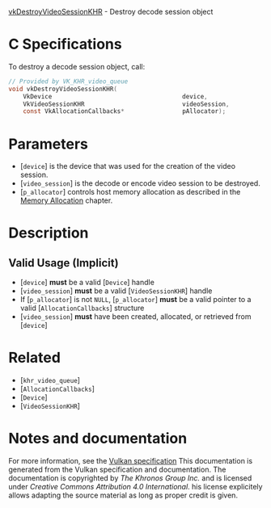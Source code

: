 [vkDestroyVideoSessionKHR](https://www.khronos.org/registry/vulkan/specs/1.3-extensions/man/html/vkDestroyVideoSessionKHR.html) - Destroy decode session object

# C Specifications
To destroy a decode session object, call:
```c
// Provided by VK_KHR_video_queue
void vkDestroyVideoSessionKHR(
    VkDevice                                    device,
    VkVideoSessionKHR                           videoSession,
    const VkAllocationCallbacks*                pAllocator);
```

# Parameters
- [`device`] is the device that was used for the creation of the video session.
- [`video_session`] is the decode or encode video session to be destroyed.
- [`p_allocator`] controls host memory allocation as described in the [Memory Allocation](https://www.khronos.org/registry/vulkan/specs/1.3-extensions/html/vkspec.html#memory-allocation) chapter.

# Description
## Valid Usage (Implicit)
-  [`device`] **must**  be a valid [`Device`] handle
-  [`video_session`] **must**  be a valid [`VideoSessionKHR`] handle
-    If [`p_allocator`] is not `NULL`, [`p_allocator`] **must**  be a valid pointer to a valid [`AllocationCallbacks`] structure
-  [`video_session`] **must**  have been created, allocated, or retrieved from [`device`]

# Related
- [`khr_video_queue`]
- [`AllocationCallbacks`]
- [`Device`]
- [`VideoSessionKHR`]

# Notes and documentation
For more information, see the [Vulkan specification](https://www.khronos.org/registry/vulkan/specs/1.3-extensions/html/vkspec.html)
This documentation is generated from the Vulkan specification and documentation.
The documentation is copyrighted by *The Khronos Group Inc.* and is licensed under *Creative Commons Attribution 4.0 International*.
his license explicitely allows adapting the source material as long as proper credit is given.
        